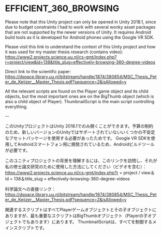 # EFFICIENT_360_BROWSING

Please note that this Unity project can only be opened in Unity 2018.1, since due to
budget constraints I had to work with several wonky asset packages that are not
supported by the newer versions of Unity. It requires Android build tools as it is
developed for Android phones using the Google VR SDK.

Please visit this link to understand the context of this Unity project and how it was
used for my master thesis research (contains video):
https://www2.projects.science.uu.nl/cs-gmt/index.php?r=project/view&id=138&title_slug=effectively-browsing-360-degree-videos

Direct link to the scientific paper:
https://dspace.library.uu.nl/bitstream/handle/1874/380854/MSC_Thesis_Peter_de_Keijzer__Master_Thesis.pdf?sequence=2&isAllowed=y

All the relevant scripts are found on the Player game object and its child objects,
but the most important ones are on the BigThumb object (which is also a child object of
Player). ThumbnailScript is the main script controlling everything.

--

このUnityプロジェクトはUnity 2018.1でのみ開くことができます。予算の制約のため、新しいバージョンのUnityではサポートされていないいくつかの不安定なアセットパッケージを使用する必要があったためです。 Google VR SDKを使用してAndroidスマートフォン用に開発されているため、Androidビルドツールが必要です。

このユニティプロジェクトの背景を理解するには、このリンクを訪問し、それが私の修士論文研究のために使用した方法にしてください（ビデオを含む）：https://www2.projects.science.uu.nl/cs-gmt/index.php?r = project / view＆id = 138＆title_slug = effectively-browsing-360-degree-videos

科学論文への直接リンク：https://dspace.library.uu.nl/bitstream/handle/1874/380854/MSC_Thesis_Peter_de_Keijzer__Master_Thesis.pdf?sequence=2&isAllowed=y

関連するスクリプトはすべてPlayerゲームオブジェクトとその子オブジェクトにありますが、最も重要なスクリプトはBigThumbオブジェクト（Playerの子オブジェクトでもあります）にあります。 ThumbnailScriptは、すべてを制御するメインスクリプトです。
